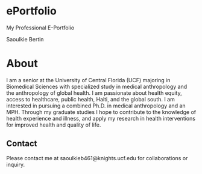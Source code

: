 # ePortfolio
My Professional E-Portfolio
<!DOCTYPE html>
<html>
<body>
  <head>Saoulkie Bertin</head>
  <h1>About</h1>
  <p> I am a senior at the University of Central Florida (UCF) majoring in Biomedical Sciences with specialized study in medical anthropology and the anthropology of   global health. I am passionate about health equity, access to healthcare, public health, Haiti, and the global south. I am interested in pursuing a combined Ph.D. in medical anthropology and an MPH. Through my graduate studies I hope to contribute to the knowledge of health experience and illness, and apply my research in health interventions for improved health and quality of life.</p>

  <h2>Contact</h2>
  <p>Please contact me at saoulkieb461@knights.ucf.edu for collaborations or inquiry.</p>

</body>
</html>

